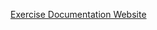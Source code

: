 [Exercise Documentation Website](https://jderobot.github.io/RoboticsAcademy/exercises/MobileRobots/vacuum_cleaner)




